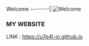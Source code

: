 Welcome
--------|
![Welcome](https://media.tenor.com/iVCiM9W7cvYAAAAd/welcome.gif)
 
### MY WEBSITE

 LINK : https://u7p4l-in.github.io
